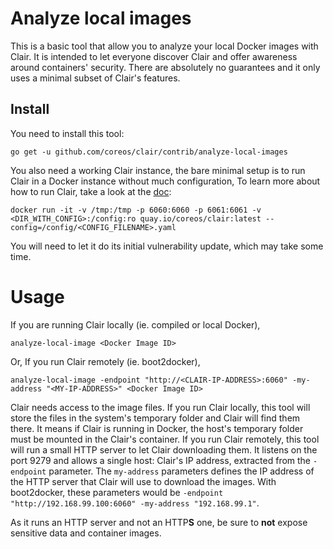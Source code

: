 # Analyze local images

This is a basic tool that allow you to analyze your local Docker images with Clair.
It is intended to let everyone discover Clair and offer awareness around containers' security.
There are absolutely no guarantees and it only uses a minimal subset of Clair's features.

## Install

You need to install this tool:

    go get -u github.com/coreos/clair/contrib/analyze-local-images

You also need a working Clair instance, the bare minimal setup is to run Clair in a Docker instance without much configuration,
To learn more about how to run Clair, take a look at the [doc](https://github.com/coreos/clair/blob/master/docs/Run.md):

    docker run -it -v /tmp:/tmp -p 6060:6060 -p 6061:6061 -v <DIR_WITH_CONFIG>:/config:ro quay.io/coreos/clair:latest --config=/config/<CONFIG_FILENAME>.yaml

You will need to let it do its initial vulnerability update, which may take some time.

# Usage

If you are running Clair locally (ie. compiled or local Docker),

```
analyze-local-image <Docker Image ID>
```

Or, If you run Clair remotely (ie. boot2docker),

```
analyze-local-image -endpoint "http://<CLAIR-IP-ADDRESS>:6060" -my-address "<MY-IP-ADDRESS>" <Docker Image ID>
```

Clair needs access to the image files. If you run Clair locally, this tool will store the files in the system's temporary folder and Clair will find them there. It means if Clair is running in Docker, the host's temporary folder must be mounted in the Clair's container. If you run Clair remotely, this tool will run a small HTTP server to let Clair downloading them. It listens on the port 9279 and allows a single host: Clair's IP address, extracted from the `-endpoint` parameter. The `my-address` parameters defines the IP address of the HTTP server that Clair will use to download the images. With boot2docker, these parameters would be `-endpoint "http://192.168.99.100:6060" -my-address "192.168.99.1"`.

As it runs an HTTP server and not an HTTP**S** one, be sure to **not** expose sensitive data and container images.
